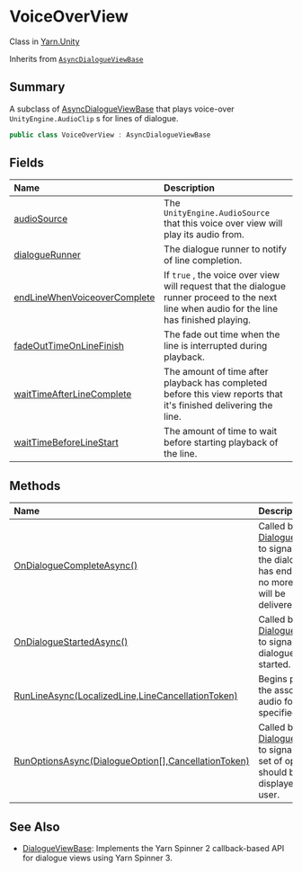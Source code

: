 # VoiceOverView

Class in [Yarn.Unity](/docs/api/csharp/yarn.unity.md)

Inherits from [`AsyncDialogueViewBase`](/docs/api/csharp/yarn.unity.asyncdialogueviewbase.md)

## Summary


A subclass of  <a href="yarn.unity.asyncdialogueviewbase.md">AsyncDialogueViewBase</a>  that plays voice-over
<code>UnityEngine.AudioClip</code> s for lines of dialogue.


```csharp
public class VoiceOverView : AsyncDialogueViewBase
```

## Fields

|Name|Description|
|:---|:---|
|[audioSource](/docs/api/csharp/yarn.unity.voiceoverview.audiosource.md)|The  <code>UnityEngine.AudioSource</code>  that this voice over view will play its audio from.|
|[dialogueRunner](/docs/api/csharp/yarn.unity.voiceoverview.dialoguerunner.md)|The dialogue runner to notify of line completion.|
|[endLineWhenVoiceoverComplete](/docs/api/csharp/yarn.unity.voiceoverview.endlinewhenvoiceovercomplete.md)|If  <code>true</code> , the voice over view will request that the dialogue runner proceed to the next line when audio for the line has finished playing.|
|[fadeOutTimeOnLineFinish](/docs/api/csharp/yarn.unity.voiceoverview.fadeouttimeonlinefinish.md)|The fade out time when the line is interrupted during playback.|
|[waitTimeAfterLineComplete](/docs/api/csharp/yarn.unity.voiceoverview.waittimeafterlinecomplete.md)|The amount of time after playback has completed before this view reports that it's finished delivering the line.|
|[waitTimeBeforeLineStart](/docs/api/csharp/yarn.unity.voiceoverview.waittimebeforelinestart.md)|The amount of time to wait before starting playback of the line.|

## Methods

|Name|Description|
|:---|:---|
|[OnDialogueCompleteAsync()](/docs/api/csharp/yarn.unity.voiceoverview.ondialoguecompleteasync.md)|Called by the  <a href="yarn.unity.dialoguerunner.md">DialogueRunner</a>  to signal that the dialogue has ended, and no more lines will be delivered.|
|[OnDialogueStartedAsync()](/docs/api/csharp/yarn.unity.voiceoverview.ondialoguestartedasync.md)|Called by the  <a href="yarn.unity.dialoguerunner.md">DialogueRunner</a>  to signal that dialogue has started.|
|[RunLineAsync(LocalizedLine,LineCancellationToken)](/docs/api/csharp/yarn.unity.voiceoverview.runlineasync.md)|Begins playing the associated audio for the specified line.|
|[RunOptionsAsync(DialogueOption[],CancellationToken)](/docs/api/csharp/yarn.unity.voiceoverview.runoptionsasync.md)|Called by the  <a href="yarn.unity.dialoguerunner.md">DialogueRunner</a>  to signal that a set of options should be displayed to the user.|

## See Also

* [DialogueViewBase](/docs/api/csharp/yarn.unity.dialogueviewbase.md): Implements the Yarn Spinner 2 callback-based API for dialogue views using Yarn Spinner 3.

